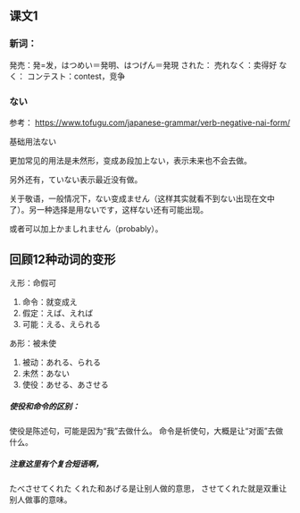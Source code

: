
## 课文1

### 新词：
発売：発=发，はつめい＝発明、はつげん＝発現
された：
売れなく：卖得好
なく：
コンテスト：contest，竞争

### ない

参考：
https://www.tofugu.com/japanese-grammar/verb-negative-nai-form/

基础用法ない

更加常见的用法是未然形，变成あ段加上ない，表示未来也不会去做。

另外还有，ていない表示最近没有做。

关于敬语，一般情况下，ない变成ません（这样其实就看不到ない出现在文中了）。另一种选择是用ないです，这样ない还有可能出现。

或者可以加上かましれません（probably）。

## 回顾12种动词的变形

え形：命假可
1.	命令：就变成え
2.	假定：えば、えれば
3.	可能：える、えられる

あ形：被未使
1.	被动：あれる、られる
2.	未然：あない
3.	使役：あせる、あさせる

##### 使役和命令的区别：
使役是陈述句，可能是因为“我”去做什么。
命令是祈使句，大概是让“对面”去做什么。


##### 注意这里有个复合短语啊，
たべさせてくれた
くれた和あげる是让别人做的意思，
させてくれた就是双重让别人做事的意味。

